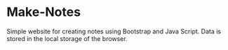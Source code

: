 # Make-Notes
Simple website for creating notes using Bootstrap and Java Script. Data is stored in the local storage of the browser.
